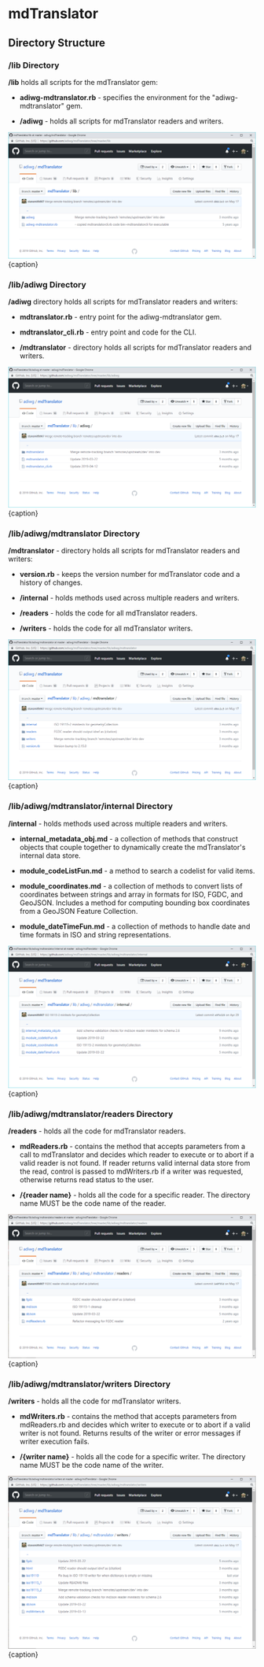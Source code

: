 # mdTranslator

## Directory Structure

### /lib Directory

__/lib__ holds all scripts for the mdTranslator gem:
 
* __adiwg-mdtranslator.rb__ - specifies the environment for the "adiwg-mdtranslator" gem. 

* __/adiwg__ - holds all scripts for mdTranslator readers and writers.

![lib Directory](/assets/mdTranslator/dir_lib.png){caption}

### /lib/adiwg Directory

__/adiwg__ directory holds all scripts for mdTranslator readers and writers:

* __mdtranslator.rb__ - entry point for the adiwg-mdtranslator gem.

* __mdtranslator_cli.rb__ - entry point and code for the CLI.

* __/mdtranslator__ - directory holds all scripts for mdTranslator readers and writers.

![adiwg Directory](/assets/mdTranslator/dir_lib_adiwg.png){caption}

### /lib/adiwg/mdtranslator Directory

__/mdtranslator__ - directory holds all scripts for mdTranslator readers and writers:

* __version.rb__ - keeps the version number for mdTranslator code and a history of changes.

* __/internal__ - holds methods used across multiple readers and writers.

* __/readers__ - holds the code for all mdTranslator readers.

* __/writers__ - holds the code for all mdTranslator writers.

![mdtranslator Directory](/assets/mdTranslator/dir_lib_adiwg_mdtranslator.png){caption}

### /lib/adiwg/mdtranslator/internal Directory

__/internal__ - holds methods used across multiple readers and writers.

* __internal_metadata_obj.md__ - a collection of methods that construct objects that couple together to dynamically create the mdTranslator's internal data store.

* __module_codeListFun.md__ - a method to search a codelist for valid items.

* __module_coordinates.md__ - a collection of methods to convert lists of coordinates between strings and array in formats for ISO, FGDC, and GeoJSON.  Includes a method for computing bounding box coordinates from a GeoJSON Feature Collection. 

* __module_dateTimeFun.md__ - a collection of methods to handle date and time formats in ISO and string representations.

![internal Directory](/assets/mdTranslator/dir_lib_adiwg_mdtranslator_internal.png){caption}

### /lib/adiwg/mdtranslator/readers Directory

__/readers__ - holds all the code for mdTranslator readers.

* __mdReaders.rb__ - contains the method that accepts parameters from a call to mdTranslator and decides which reader to execute or to abort if a valid reader is not found.  If reader returns valid internal data store from the read, control is passed to mdWriters.rb if a writer was requested, otherwise returns read status to the user.

* __/{reader name}__ - holds all the code for a specific reader.  The directory name MUST be the code name of the reader. 

![readers Directory](/assets/mdTranslator/dir_lib_adiwg_mdtranslator_readers.png){caption}

### /lib/adiwg/mdtranslator/writers Directory

__/writers__ - holds all the code for mdTranslator writers.

* __mdWriters.rb__ - contains the method that accepts parameters from mdReaders.rb and decides which writer to execute or to abort if a valid writer is not found.  Returns results of the writer or error messages if writer execution fails.

* __/{writer name}__ - holds all the code for a specific writer.  The directory name MUST be the code name of the writer. 

![writers Directory](/assets/mdTranslator/dir_lib_adiwg_mdtranslator_writers.png){caption}

